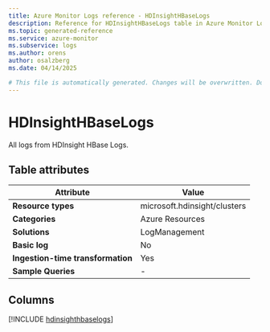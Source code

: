 ```yaml
---
title: Azure Monitor Logs reference - HDInsightHBaseLogs
description: Reference for HDInsightHBaseLogs table in Azure Monitor Logs.
ms.topic: generated-reference
ms.service: azure-monitor
ms.subservice: logs
ms.author: orens
author: osalzberg
ms.date: 04/14/2025

# This file is automatically generated. Changes will be overwritten. Do not change this file directly.
---
```


# HDInsightHBaseLogs

All logs from HDInsight HBase Logs.


## Table attributes

|Attribute|Value|
|---|---|
|**Resource types**|microsoft.hdinsight/clusters|
|**Categories**|Azure Resources|
|**Solutions**| LogManagement|
|**Basic log**|No|
|**Ingestion-time transformation**|Yes|
|**Sample Queries**|-|



## Columns
  
[!INCLUDE [hdinsighthbaselogs](~/reusable-content/ce-skilling/azure/includes/azure-monitor/reference/tables/hdinsighthbaselogs-include.md)]
